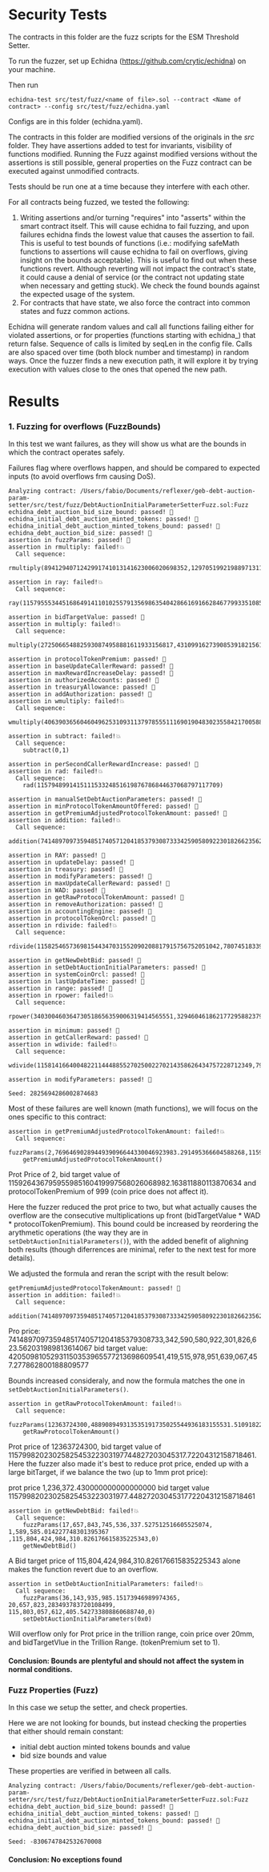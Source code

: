 # Security Tests

The contracts in this folder are the fuzz scripts for the ESM Threshold Setter.

To run the fuzzer, set up Echidna (https://github.com/crytic/echidna) on your machine.

Then run
```
echidna-test src/test/fuzz/<name of file>.sol --contract <Name of contract> --config src/test/fuzz/echidna.yaml
```

Configs are in this folder (echidna.yaml).

The contracts in this folder are modified versions of the originals in the _src_ folder. They have assertions added to test for invariants, visibility of functions modified. Running the Fuzz against modified versions without the assertions is still possible, general properties on the Fuzz contract can be executed against unmodified contracts.

Tests should be run one at a time because they interfere with each other.

For all contracts being fuzzed, we tested the following:

1. Writing assertions and/or turning "requires" into "asserts" within the smart contract itself. This will cause echidna to fail fuzzing, and upon failures echidna finds the lowest value that causes the assertion to fail. This is useful to test bounds of functions (i.e.: modifying safeMath functions to assertions will cause echidna to fail on overflows, giving insight on the bounds acceptable). This is useful to find out when these functions revert. Although reverting will not impact the contract's state, it could cause a denial of service (or the contract not updating state when necessary and getting stuck). We check the found bounds against the expected usage of the system.
2. For contracts that have state, we also force the contract into common states and fuzz common actions.

Echidna will generate random values and call all functions failing either for violated assertions, or for properties (functions starting with echidna_) that return false. Sequence of calls is limited by seqLen in the config file. Calls are also spaced over time (both block number and timestamp) in random ways. Once the fuzzer finds a new execution path, it will explore it by trying execution with values close to the ones that opened the new path.

# Results

### 1. Fuzzing for overflows (FuzzBounds)

In this test we want failures, as they will show us what are the bounds in which the contract operates safely.

Failures flag where overflows happen, and should be compared to expected inputs (to avoid overflows frm causing DoS).

```
Analyzing contract: /Users/fabio/Documents/reflexer/geb-debt-auction-param-setter/src/test/fuzz/DebtAuctionInitialParameterSetterFuzz.sol:Fuzz
echidna_debt_auction_bid_size_bound: passed! 🎉
echidna_initial_debt_auction_minted_tokens: passed! 🎉
echidna_initial_debt_auction_minted_tokens_bound: passed! 🎉
echidna_debt_auction_bid_size: passed! 🎉
assertion in fuzzParams: passed! 🎉
assertion in rmultiply: failed!💥
  Call sequence:
    rmultiply(8941294071242991741013141623006020698352,12970519921988971311690354564591009167)

assertion in ray: failed!💥
  Call sequence:
    ray(115795553445168649141101025579135698635404286616916628467799335108554)

assertion in bidTargetValue: passed! 🎉
assertion in multiply: failed!💥
  Call sequence:
    multiply(2725066548825930874958881611933156817,43109916273908539182156118718506260751084)

assertion in protocolTokenPremium: passed! 🎉
assertion in baseUpdateCallerReward: passed! 🎉
assertion in maxRewardIncreaseDelay: passed! 🎉
assertion in authorizedAccounts: passed! 🎉
assertion in treasuryAllowance: passed! 🎉
assertion in addAuthorization: passed! 🎉
assertion in wmultiply: failed!💥
  Call sequence:
    wmultiply(40639036560460496253109311379785551116901904830235584217005880217874725994,2864)

assertion in subtract: failed!💥
  Call sequence:
    subtract(0,1)

assertion in perSecondCallerRewardIncrease: passed! 🎉
assertion in rad: failed!💥
  Call sequence:
    rad(115794899141511153324851619876786844637068797117709)

assertion in manualSetDebtAuctionParameters: passed! 🎉
assertion in minProtocolTokenAmountOffered: passed! 🎉
assertion in getPremiumAdjustedProtocolTokenAmount: passed! 🎉
assertion in addition: failed!💥
  Call sequence:
    addition(74148970973594851740571204185379308733342590580922301826623562031989813614067,42050981052931150353965577213698609541419515978951639067457277862800188809577)

assertion in RAY: passed! 🎉
assertion in updateDelay: passed! 🎉
assertion in treasury: passed! 🎉
assertion in modifyParameters: passed! 🎉
assertion in maxUpdateCallerReward: passed! 🎉
assertion in WAD: passed! 🎉
assertion in getRawProtocolTokenAmount: passed! 🎉
assertion in removeAuthorization: passed! 🎉
assertion in accountingEngine: passed! 🎉
assertion in protocolTokenOrcl: passed! 🎉
assertion in rdivide: failed!💥
  Call sequence:
    rdivide(115825465736981544347031552090208817915756752051042,780745183397972890879065050819452740316697669610652)

assertion in getNewDebtBid: passed! 🎉
assertion in setDebtAuctionInitialParameters: passed! 🎉
assertion in systemCoinOrcl: passed! 🎉
assertion in lastUpdateTime: passed! 🎉
assertion in range: passed! 🎉
assertion in rpower: failed!💥
  Call sequence:
    rpower(340300460364730518656359006319414565551,329460461862177295882379727161694,0)

assertion in minimum: passed! 🎉
assertion in getCallerReward: passed! 🎉
assertion in wdivide: failed!💥
  Call sequence:
    wdivide(115814166400482211444885527025002270214358626434757228712349,79871747325669261343077702811224544011127738076672493068677458)

assertion in modifyParameters: passed! 🎉

Seed: 2825694286002874683
```

Most of these failures are well known (math functions), we will focus on the ones specific to this contract:

```
assertion in getPremiumAdjustedProtocolTokenAmount: failed!💥
  Call sequence:
    fuzzParams(2,7696469028944939096644330046923983.291495366604588268,115926436795955985160419997568026068982.163811880113870634,120642387219613518400626400807383327335171361243)
    getPremiumAdjustedProtocolTokenAmount()
```

Prot Price of 2, bid target value of 115926436795955985160419997568026068982.163811880113870634 and protocolTokenPremium of 999
(coin price does not affect it).

Here the fuzzer reduced the prot price to two, but what actually causes the overflow are the consecutive multiplications up front (bidTargetValue * WAD * protocolTokenPremium). This bound could be increased by reordering the arythmetic operations (the way they are in ```setDebtAuctionInitialParameters()```), with the added benefit of alighning both results (though diferrences are minimal, refer to the next test for more details).

We adjusted the formula and reran the script with the result below:

```
getPremiumAdjustedProtocolTokenAmount: passed! 🎉
assertion in addition: failed!💥
  Call sequence:
    addition(74148970973594851740571204185379308733342590580922301826623562031989813614067,42050981052931150353965577213698609541419515978951639067457277862800188809577)
```

Pro price: 74148970973594851740571204185379308733,342,590,580,922,301,826,623.562031989813614067
bid target value: 42050981052931150353965577213698609541,419,515,978,951,639,067,457.277862800188809577

Bounds increased consideraly, and now the formula matches the one in ```setDebtAuctionInitialParameters()```.

```
assertion in getRawProtocolTokenAmount: failed!💥
  Call sequence:
    fuzzParams(12363724300,488908949313535191735025544936183155531.510918229770825230,1157998202302582545322303197744827203045317.72204312158718461,1504229331527011360703020412954109405186050922765518291569)
    getRawProtocolTokenAmount()
```

Prot price of 12363724300, bid target value of 1157998202302582545322303197744827203045317.72204312158718461. Here the fuzzer also made it's best to reduce prot price, ended up with a large bitTarget, if we balance the two (up to 1mm prot price):

prot price 1,236,372.430000000000000000
bid target value 11579982023025825453223031977.4482720304531772204312158718461

```
assertion in getNewDebtBid: failed!💥
  Call sequence:
    fuzzParams(17,657,843,745,536,337.527512516605525074, 1,589,585.014227748301395367 ,115,804,424,984,310.826176615835225343,0)
    getNewDebtBid()
````

A Bid target price of 115,804,424,984,310.826176615835225343 alone makes the function revert due to an overflow.

```
assertion in setDebtAuctionInitialParameters: failed!💥
  Call sequence:
    fuzzParams(36,143,935,985.15173946989974365, 20,657,823,283493783720108499, 115,803,057,612,405.542733808860688740,0)
    setDebtAuctionInitialParameters(0x0)
```
Will overflow only for Prot price in the trillion range, coin price over 20mm, and bidTargetVlue in the Trillion Range. (tokenPremium set to 1).

#### Conclusion: Bounds are plentyful and should not affect the system in normal conditions.


### Fuzz Properties (Fuzz)

In this case we setup the setter, and check properties.

Here we are not looking for bounds, but instead checking the properties that either should remain constant:

- initial debt auction minted tokens bounds and value
- bid size bounds and value

These properties are verified in between all calls.

```
Analyzing contract: /Users/fabio/Documents/reflexer/geb-debt-auction-param-setter/src/test/fuzz/DebtAuctionInitialParameterSetterFuzz.sol:Fuzz
echidna_debt_auction_bid_size_bound: passed! 🎉
echidna_initial_debt_auction_minted_tokens: passed! 🎉
echidna_initial_debt_auction_minted_tokens_bound: passed! 🎉
echidna_debt_auction_bid_size: passed! 🎉

Seed: -8306747842532670008
```

#### Conclusion: No exceptions found
